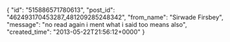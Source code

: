  {
   "id": "515886571780613",
   "post_id": "462493170453287_481209285248342",
   "from_name": "Sirwade Firsbey",
   "message": "no read again i ment what i said too means also",
   "created_time": "2013-05-22T21:56:12+0000"
 }
